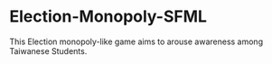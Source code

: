# Election-Monopoly-SFML
This Election monopoly-like game aims to arouse awareness among Taiwanese Students.
